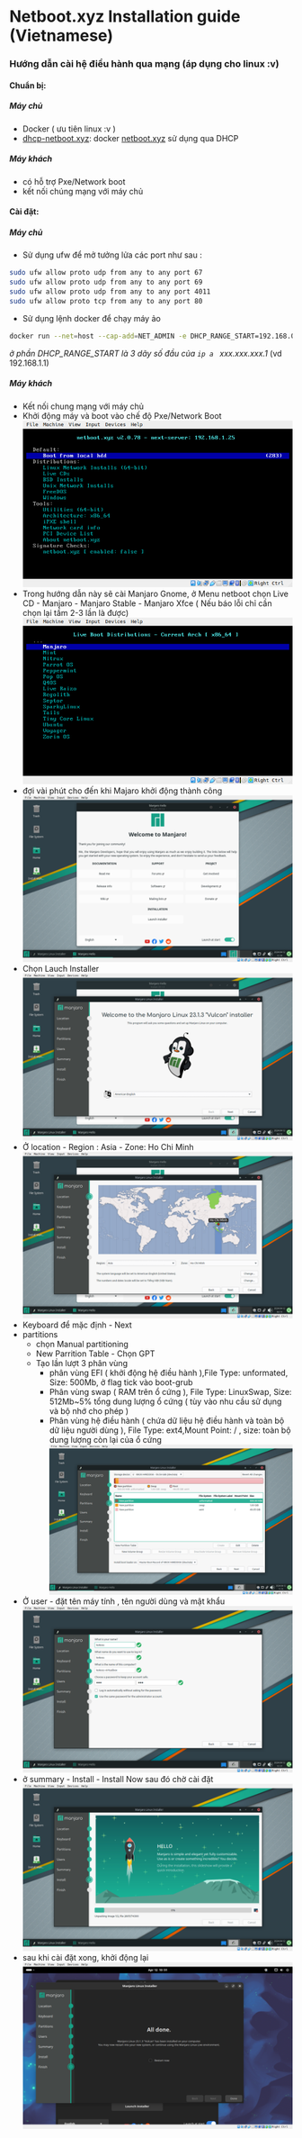 # Netboot.xyz Installation guide (Vietnamese)


### Hướng dẫn cài hệ điều hành qua mạng (áp dụng cho linux :v)

#### Chuẩn bị:
#####  Máy chủ
- Docker ( ưu tiên linux :v )
- [dhcp-netboot.xyz](https://github.com/samdbmg/dhcp-netboot.xyz): docker [netboot.xyz](https://netboot.xyz) sử dụng qua DHCP

##### Máy khách
- có hỗ trợ Pxe/Network boot 
- kết nối chúng mạng với máy chủ

#### Cài đặt: 

##### Máy chủ
- Sử dụng ufw để mở tưởng lửa các port như sau :
```bash
sudo ufw allow proto udp from any to any port 67
sudo ufw allow proto udp from any to any port 69
sudo ufw allow proto udp from any to any port 4011
sudo ufw allow proto tcp from any to any port 80
```
- Sử dụng lệnh docker để chạy máy ảo 
```bash
docker run --net=host --cap-add=NET_ADMIN -e DHCP_RANGE_START=192.168.0.1 samdbmg/dhcp-netboot.xyz
``` 
*ở phần DHCP_RANGE_START là 3 dãy số đầu của `ip a ` xxx.xxx.xxx.1* (vd 192.168.1.1)

##### Máy khách
- Kết nối chung mạng với máy chủ 
- Khởi động máy và boot vào chế độ Pxe/Network Boot 
![PXE frist Start](image/pxe_frist_boot.png) 
- Trong hướng dẫn này sẽ cài Manjaro Gnome, ở Menu netboot chọn Live CD - Manjaro - Manjaro Stable - Manjaro Xfce ( Nếu báo lỗi chỉ cần chọn lại tầm 2-3 lần là được)
![Manjaro LiveCD](./image/in_live_cd.png) 
- đợi vài phút cho đến khi Majaro khởi động thành công 
![Manjaro AfterBoot](./image/Majaro_boot.png) 
- Chọn Lauch Installer 
![installer_1](./image/installer_1.png) 
- Ở location - Region : Asia - Zone: Ho Chi Minh
![installer_2](./image/installer_2.png) 
- Keyboard để mặc định - Next 
- partitions 
  - chọn Manual partitioning 
  - New Parrition Table - Chọn GPT 
  - Tạo lần lượt 3 phân vùng
    - phân vùng EFI ( khởi động hệ điều hành ),File Type: unformated, Size: 500Mb, ở flag tick vào boot-grub
    - Phân vùng swap ( RAM trên ổ cứng ), File Type: LinuxSwap, Size: 512Mb~5% tổng dung lượng ổ cứng  ( tùy vào nhu cầu sử dụng và bộ nhớ cho phép )
    - Phân vùng hệ điều hành ( chứa dữ liệu hệ điều hành và toàn bộ dữ liệu người dùng ), File Type: ext4,Mount Point: / , size: toàn bộ dung lượng còn lại của ổ cứng
    ![Create partition](./image/installer_3.png) 
- Ở user - đặt tên máy tính , tên người dùng và mật khẩu 
![User](./image/installer_4.png) 
- ở summary - Install - Install Now sau đó chờ cài đặt  
![Start Install](./image/installer_5.png) 
- sau khi cài đặt xong, khởi động lại
![Install Done](./image/installer_done.png) 


